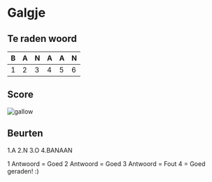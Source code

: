 # Galgje

## Te raden woord

|B|A|N|A|A|N|
|-|-|-|-|-|-|
|1|2|3|4|5|6|

## Score
![gallow](./images/2.png)

## Beurten
1.A
2.N
3.O
4.BANAAN 


1 Antwoord = Goed
2 Antwoord = Goed
3 Antwoord = Fout
4 = Goed geraden! :)
